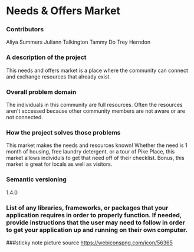 # Needs & Offers Market

### Contributors
Aliya Summers
Juliann Talkington
Tammy Do
Trey Herndon

### A description of the project
This needs and offers market is a place where the community can connect and exchange resources that already exist. 

### Overall problem domain
The individuals in this community are full resources. Often the resources aren't accessed because other community members are not aware or are not connected.

### How the project solves those problems
This market makes the needs and resources known! Whether the need is 1 month of housing, free laundry detergent, or a tour of Pike Place, this market allows individuls to get that need off of their checklist. Bonus, this market is great for locals as well as visitors.

### Semantic versioning
1.4.0

### List of any libraries, frameworks, or packages that your application requires in order to properly function. If needed, provide instructions that the user may need to follow in order to get your application up and running on their own computer.

###sticky note picture source
https://webiconspng.com/icon/56365
